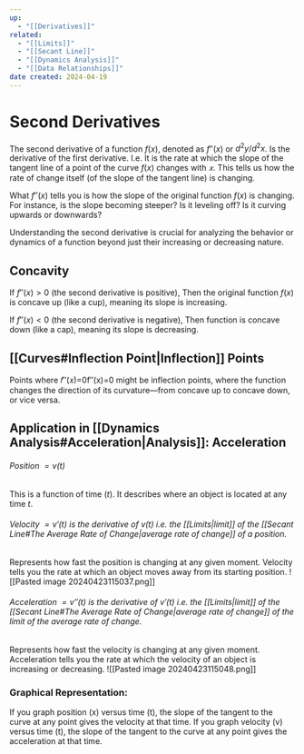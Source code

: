 ```yaml
---
up:
  - "[[Derivatives]]"
related:
  - "[[Limits]]"
  - "[[Secant Line]]"
  - "[[Dynamics Analysis]]"
  - "[[Data Relationships]]"
date created: 2024-04-19
---
```

# Second Derivatives
The second derivative of a function $f(x)$, denoted as $f′′(x)$ or $d^2y/d^2x$​.
Is the derivative of the first derivative. 
	I.e. It is the rate at which the slope of the tangent line of a point of the curve $f(x)$ changes with $𝑥$. 
		This tells us how the rate of change itself (of the slope of the tangent line) is changing.
		
What $f′′(x)$ tells you is how the slope of the original function $f(x)$ is changing. 
	For instance, is the slope becoming steeper? Is it leveling off? Is it curving upwards or downwards?

Understanding the second derivative is crucial for analyzing the behavior or dynamics of a function beyond just their increasing or decreasing nature. 
## Concavity
If $f′′(x)>0$ (the second derivative is positive), 
	Then the original function $f(x)$ is concave up (like a cup), meaning its slope is increasing. 
	
If $f′′(x)<0$ (the second derivative is negative), 
	Then function is concave down (like a cap), meaning its slope is decreasing.
## [[Curves#Inflection Point|Inflection]] Points
Points where 𝑓′′(𝑥)=0f′′(x)=0 might be inflection points, where the function changes the direction of its curvature—from concave up to concave down, or vice versa.
## Application in [[Dynamics Analysis#Acceleration|Analysis]]: Acceleration
###### Position $= v(t)$ 
This is a function of time $(t)$. 
It describes where an object is located at any time $t$.
###### Velocity $= v'(t)$ is the derivative of $v(t)$ i.e. the [[Limits|limit]] of the [[Secant Line#The Average Rate of Change|average rate of change]] of a position.
Represents how fast the position is changing at any given moment.
	Velocity tells you the rate at which an object moves away from its starting position.
![[Pasted image 20240423115037.png]]
###### Acceleration $= v''(t)$ is the derivative of $v'(t)$ i.e. the [[Limits|limit]] of the [[Secant Line#The Average Rate of Change|average rate of change]] of the limit of the average rate of change.
Represents how fast the velocity is changing at any given moment.
	Acceleration tells you the rate at which the velocity of an object is increasing or decreasing.
![[Pasted image 20240423115048.png]]
### Graphical Representation:
If you graph position (x) versus time (t), the slope of the tangent to the curve at any point gives the velocity at that time.
If you graph velocity (v) versus time (t), the slope of the tangent to the curve at any point gives the acceleration at that time.
